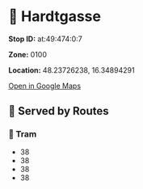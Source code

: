 # 🚉 Hardtgasse


**Stop ID:** at:49:474:0:7

**Zone:** 0100

**Location:** 48.23726238, 16.34894291

[Open in Google Maps](https://www.google.com/maps?q=48.23726238,16.34894291)

## 🚆 Served by Routes

### 🚊 Tram
- 38
- 38
- 38
- 38